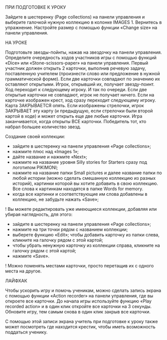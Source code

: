 ПРИ ПОДГОТОВКЕ К УРОКУ

Зайдите в шестеренку (Page collections) на панели управления и выберите галочкой нужную коллекцию в колонке IMAGES 1. Вернитесь в упражнение. Настройте размер с помощью функции «Change size» на панели управления.

НА УРОКЕ

Подготовьте звезды-пойнты, нажав на звездочку на панели управления. Определите очередность ходов участников игры с помощью функций «Dice» или «Stone-scissors-paper» на панели управления. Первый участник должен открыть 2 карточки, выполнив речевую задачу, поставленную учителем (произнести слово или предложение в нужной грамматической форме). Если две карточки совпадают по значению их оставляют открытыми. Игрок, открывший их, получает звезду-поинт. Ход переходит к следующему игроку. И так по очереди. Если две открытые карточки не совпадают, игрок не получает ничего. Если на карточке изображен крест, ход сразу переходит следующему игроку. Карта ЗАКРЫВАЕТСЯ опять. Если изображены стрелочки, игрок ЗАКРЫВАЕТ эту карту (и предыдущую, если стрелочки были второй картой в ходе) и может открыть еще две любые карточки.
Игра заканчивается, когда открыты ВСЕ карточки. Победитель тот, кто набрал большее количество звезд.

Создание своей коллекции:

- зайдите в шестеренку на панели управления «Page collections»;
- нажмите плюс над «Images 1»;
- дайте название и нажмите «Next»;
- нажмите на название уровня Silly stories for Starters сразу под логотипом PIKIMONI;
- нажмите на название папки Small pictures и далее название папки по любой истории (можно сделать смешанную коллекцию из разных историй), картинки которой вы хотите добавить в свою коллекцию. Все слова к картинкам находятся в папке Words for memory.
- когда все картинки и соответствующие им слова добавлены в коллекцию, не забудьте нажать «Save»;


! Вы можете редактировать уже имеющиеся коллекции, добавляя или убирая наглядность, для этого:
- зайдите в шестеренку на панели управления «Page collections»;
- нажмите на три точки рядом с названием коллекции;
- выберете функцию «Edit»;
чтобы добавить карточку из папки слева, кликните на галочку рядом с этой картой;
- чтобы убрать ненужную карточку из коллекции справа, кликните на галочку рядом с этой картой;
- нажмите «Save».

! Можно поменять местами карточки, просто перетащив их с одного места на другое.

ЛАЙФХАК

Чтобы ускорить игру и помочь ученикам, можно сделать запись экрана с помощью функции «Action recorder» на панели управления, где вы откроете все карточки. До начала игры используйте функцию «Play recorded action» и в один клик откройте все карточки на 3 секунды. Обновите игру, тем самым снова в один клик закрыв все карточки.

С помощью этой записи экрана учитель при подготовке к уроку также может посмотреть где находится крестик, чтобы иметь возможность поддаться ученику. 
